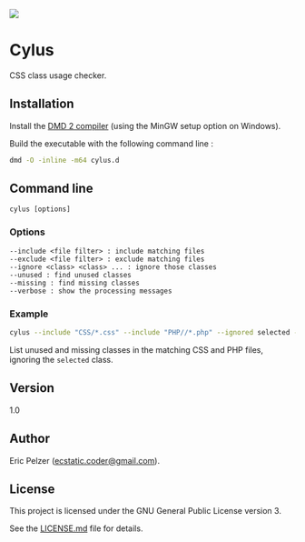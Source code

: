 ![](https://github.com/senselogic/CYLUS/blob/master/LOGO/cylus.png)

# Cylus

CSS class usage checker.

## Installation

Install the [DMD 2 compiler](https://dlang.org/download.html) (using the MinGW setup option on Windows).

Build the executable with the following command line :

```bash
dmd -O -inline -m64 cylus.d
```

## Command line

```
cylus [options]
```

### Options

```
--include <file filter> : include matching files
--exclude <file filter> : exclude matching files
--ignore <class> <class> ... : ignore those classes
--unused : find unused classes
--missing : find missing classes
--verbose : show the processing messages
```

### Example

```bash
cylus --include "CSS/*.css" --include "PHP//*.php" --ignored selected --unused --missing --verbose
```

List unused and missing classes in the matching CSS and PHP files, ignoring the `selected` class.

## Version

1.0

## Author

Eric Pelzer (ecstatic.coder@gmail.com).

## License

This project is licensed under the GNU General Public License version 3.

See the [LICENSE.md](LICENSE.md) file for details.

